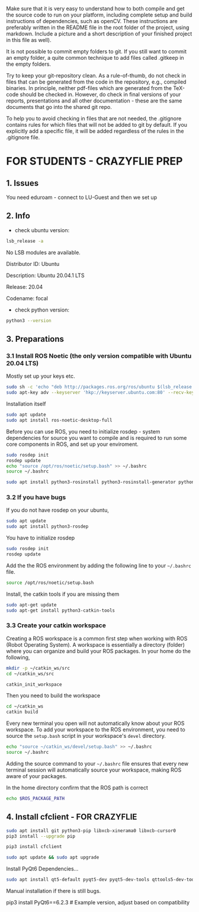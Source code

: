 Make sure that it is very easy to understand how to both compile and get the source code to run on your platform, including complete setup and build instructions of dependencies, such as openCV. These instructions are preferably written in the README file in the root folder of the project, using markdown. Include a picture and a short description of your finished project in this file as well).

It is not possible to commit empty folders to git. If you still want to commit an empty folder, a quite common technique to add files called .gitkeep in the empty folders.

Try to keep your git-repository clean. As a rule-of-thumb, do not check in files that can be generated from the code in the repository, e.g., compiled binaries. In principle, neither pdf-files which are generated from the TeX-code should be checked in. However, do check in final versions of your reports, presentations and all other documentation - these are the same documents that go into the shared git repo.

To help you to avoid checking in files that are not needed, the .gitignore contains rules for which files that will not be added to git by default. If you explicitly add a specific file, it will be added regardless of the rules in the .gitignore file.

# FOR STUDENTS - CRAZYFLIE PREP

## 1. Issues

You need eduroam - connect to LU-Guest and then we set up  

## 2. Info

- check ubuntu version:

```bash
lsb_release -a
```
No LSB modules are available.

Distributor ID: Ubuntu

Description:    Ubuntu 20.04.1 LTS

Release:        20.04

Codename:       focal

- check python version:

```bash
python3 --version
```

## 3. Preparations

### 3.1 Install ROS Noetic (the only version compatible with Ubuntu 20.04 LTS)

Mostly set up your keys etc.
```bash
sudo sh -c 'echo "deb http://packages.ros.org/ros/ubuntu $(lsb_release -sc) main" > /etc/apt/sources.list.d/ros-latest.list'
sudo apt-key adv --keyserver 'hkp://keyserver.ubuntu.com:80' --recv-key C1CF6E31E6BADE8868B172B4F42ED6FBAB17C654
```
Installation itself
```bash
sudo apt update
sudo apt install ros-noetic-desktop-full
```

Before you can use ROS, you need to initialize rosdep - system dependencies for source you want to compile and is required to run some core components in ROS, and set up your enviroment.
```bash
sudo rosdep init
rosdep update
echo "source /opt/ros/noetic/setup.bash" >> ~/.bashrc
source ~/.bashrc
```

```bash
sudo apt install python3-rosinstall python3-rosinstall-generator python3-wstool build-essential
```

### 3.2 If you have bugs

If you do not have rosdep on your ubuntu,

```bash
sudo apt update
sudo apt install python3-rosdep
```
 
You have to initialize rosdep

```bash
sudo rosdep init
rosdep update
```

Add the the ROS environment by adding the following line to your `~/.bashrc` file.

```bash
source /opt/ros/noetic/setup.bash
```

Install, the catkin tools if you are missing them

```bash
sudo apt-get update
sudo apt-get install python3-catkin-tools
```

### 3.3 Create your catkin workspace

Creating a ROS workspace is a common first step when working with ROS (Robot Operating System). A workspace is essentially a directory (folder) where you can organize and build your ROS packages. In your home do the following,

```bash
mkdir -p ~/catkin_ws/src
cd ~/catkin_ws/src
```

```bash
catkin_init_workspace
```

Then you need to build the workspace

```bash
cd ~/catkin_ws
catkin build
```

Every new terminal you open will not automatically know about your ROS workspace. To add your workspace to the ROS environment, you need to source the `setup.bash` script in your workspace's `devel` directory.


```bash
echo "source ~/catkin_ws/devel/setup.bash" >> ~/.bashrc
source ~/.bashrc
```

Adding the source command to your `~/.bashrc` file ensures that every new terminal session will automatically source your workspace, making ROS aware of your packages.

In the home directory confirm that the ROS path is correct

```bash
echo $ROS_PACKAGE_PATH
```

## 4. Install cfclient - FOR CRAZYFLIE

```bash
sudo apt install git python3-pip libxcb-xinerama0 libxcb-cursor0
pip3 install --upgrade pip
```

```bash
pip3 install cfclient
```

```bash
sudo apt update && sudo apt upgrade
```

Install PyQt6 Dependencies...

```bash
sudo apt install qt5-default pyqt5-dev pyqt5-dev-tools qttools5-dev-tools
```

Manual installation if there is still bugs.

pip3 install PyQt6==6.2.3  # Example version, adjust based on compatibility
